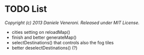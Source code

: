 # TODO List

_Copyright (c) 2013 Daniele Veneroni. Released under MIT License._

* cities setting on reloadMap()
* finish and better generateMap()
* selectDestinations() that controls also the fog tiles
* better deselectDestinations() (?)